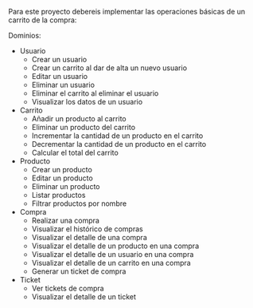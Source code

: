 Para este proyecto debereis implementar las operaciones básicas de un carrito de la compra:

Dominios:
- Usuario
  - Crear un usuario
  - Crear un carrito al dar de alta un nuevo usuario
  - Editar un usuario
  - Eliminar un usuario
  - Eliminar el carrito al eliminar el usuario
  - Visualizar los datos de un usuario
- Carrito
  - Añadir un producto al carrito
  - Eliminar un producto del carrito
  - Incrementar la cantidad de un producto en el carrito
  - Decrementar la cantidad de un producto en el carrito
  - Calcular el total del carrito
- Producto
  - Crear un producto
  - Editar un producto
  - Eliminar un producto
  - Listar productos
  - Filtrar productos por nombre
- Compra
  - Realizar una compra
  - Visualizar el histórico de compras
  - Visualizar el detalle de una compra
  - Visualizar el detalle de un producto en una compra
  - Visualizar el detalle de un usuario en una compra
  - Visualizar el detalle de un carrito en una compra
  - Generar un ticket de compra
- Ticket
  - Ver tickets de compra
  - Visualizar el detalle de un ticket
